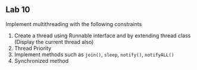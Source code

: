 ## Lab 10

Implement multithreading with the following constraints
1. Create a thread using Runnable interface and by extending thread class (Display the current thread also)
2. Thread Priority
3. Implement methods such as `join()`, `sleep`, `notify()`, `notifyALL()`
4. Synchronized method 
